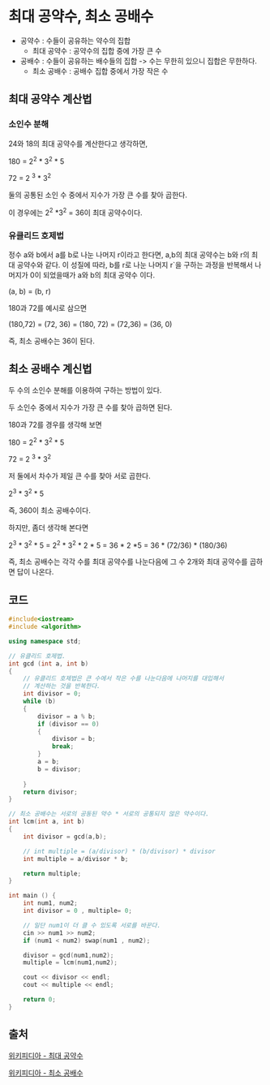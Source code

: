 # 최대 공약수, 최소 공배수

- 공약수 : 수들이 공유하는 약수의 집합
  - 최대 공약수 : 공약수의 집합 중에 가장 큰 수
- 공배수 : 수들이 공유하는 배수들의 집합 -> 수는 무한히 있으니 집합은 무한하다.
  - 최소 공배수 : 공배수 집합 중에서 가장 작은 수



## 최대 공약수 계산법

### 소인수 분해

24와 18의 최대 공약수를 계산한다고 생각하면, 

180 = 2<sup>2</sup> * 3<sup>2</sup> * 5

72 = 2 <sup>3</sup> * 3<sup>2</sup>

둘의 공통된 소인 수 중에서 지수가 가장 큰 수를 찾아 곱한다.

이 경우에는 2<sup>2</sup> *3<sup>2</sup> = 36이 최대 공약수이다.

### 유클리드 호제법

정수 a와 b에서 a를 b로 나눈 나머지 r이라고 한다면, a,b의 최대 공약수는 b와 r의 최대 공약수와 같다. 이 성질에 따라, b를 r로 나눈 나머지 r`을 구하는 과정을 반복해서 나머지가 0이 되었을때가 a와 b의 최대 공약수 이다.

(a, b) = (b, r)

180과 72를 예시로 삼으면

(180,72) = (72, 36) = (180, 72) = (72,36) = (36, 0)

즉, 최소 공배수는 36이 된다.



## 최소 공배수 계신법

두 수의 소인수 분해를 이용하여 구하는 방법이 있다.

두 소인수 중에서 지수가 가장 큰 수를 찾아 곱하면 된다.

180과 72를  경우를 생각해 보면

180 = 2<sup>2</sup> * 3<sup>2</sup> * 5

72 = 2 <sup>3</sup> * 3<sup>2</sup>

저 둘에서 차수가 제일 큰 수를 찾아 서로 곱한다.

2<sup>3</sup> * 3<sup>2</sup> * 5

즉, 360이 최소 공배수이다.

하지만, 좀더 생각해 본다면

2<sup>3</sup> * 3<sup>2</sup> * 5 = 2<sup>2</sup> * 3<sup>2</sup> * 2 * 5 = 36 * 2 *5 = 36 * (72/36) * (180/36)

즉, 최소 공배수는 각각 수를 최대 공약수를 나눈다음에 그 수 2개와 최대 공약수를 곱하면 답이 나온다.



## 코드

```c++
#include<iostream>
#include <algorithm>

using namespace std;

// 유클리드 호제법.
int gcd (int a, int b)
{
    // 유클리드 호제법은 큰 수에서 작은 수를 나눈다음에 나머지를 대입해서
    // 계산하는 것을 반복한다.
    int divisor = 0;
    while (b)
    {
        divisor = a % b;
        if (divisor == 0) 
        {
            divisor = b;
            break;
        }
        a = b;
        b = divisor;
        
    }
    return divisor;
}

// 최소 공배수는 서로의 공동된 약수 * 서로의 공통되지 않은 약수이다.
int lcm(int a, int b)
{
    int divisor = gcd(a,b);

    // int multiple = (a/divisor) * (b/divisor) * divisor
    int multiple = a/divisor * b;

    return multiple;
}

int main () {
    int num1, num2;
    int divisor = 0 , multiple= 0;

    // 일단 num1이 더 클 수 있도록 서로를 바꾼다.
    cin >> num1 >> num2;
    if (num1 < num2) swap(num1 , num2);

    divisor = gcd(num1,num2);
    multiple = lcm(num1,num2);

    cout << divisor << endl;
    cout << multiple << endl;

    return 0;
}
```





## 출처

[위키피디아 - 최대 공약수](https://ko.wikipedia.org/wiki/최대공약수)

[위키피디아 - 최소 공배수](https://ko.wikipedia.org/wiki/최소공배수)